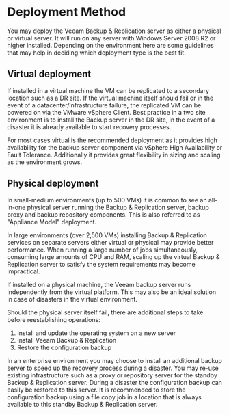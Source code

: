 # Deployment Method
You may deploy the Veeam Backup & Replication server as either a physical or virtual server. It will run on any server with Windows Server 2008 R2 or higher installed. Depending on the environment here are some guidelines that may help in deciding which deployment type is the best fit.

## Virtual deployment
If installed in a virtual machine the VM can be replicated to a
secondary location such as a DR site. If the virtual machine itself
should fail or in the event of a datacenter/infrastructure failure, the
replicated VM can be powered on via the VMware vSphere Client. Best practice in a two site environment is to install the Backup server in  the DR site, in the event of a disaster it is already available to start recovery processes.

For most cases virtual is the recommended deployment as it provides high
availability for the backup server component via vSphere High Availability or Fault Tolerance. Additionally it provides great flexibility in sizing and scaling as the environment grows.

## Physical deployment
In small-medium environments (up to 500 VMs) it is common to see an all-in-one physical server running the Backup & Replication server, backup proxy and backup repository components. This is also referred to as "Appliance Model" deployment.

In large environments (over 2,500 VMs) installing Backup & Replication
services on separate servers either virtual or physical may provide better performance. When running a large number of jobs simultaneously, consuming large amounts of CPU and RAM,
scaling up the virtual Backup & Replication server to satisfy the system requirements may become impractical.

If installed on a physical machine, the Veeam backup server runs independently from the virtual platform. This may also be an ideal solution in case of disasters in the virtual environment.

Should the physical server itself fail, there are additional steps to take
before reestablishing operations:

  1. Install and update the operating system on a new server
  2. Install Veeam Backup & Replication
  3. Restore the configuration backup

In an enterprise environment you may choose to install an additional
backup server to speed up the recovery process during a disaster. You may re-use existing infrastructure such as a proxy or repository server for the standby Backup & Replication server. During a disaster the configuration backup can easily be restored to this server. It is recommended to store the configuration backup using a file copy job in a location that is always available to this standby Backup & Replication server.
